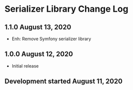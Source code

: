 Serializer Library Change Log
===================

1.1.0 August 13, 2020
--------------------
* Enh: Remove Symfony serializer library

1.0.0 August 12, 2020
-------------------
* Initial release

Development started August 11, 2020
---------------------------------